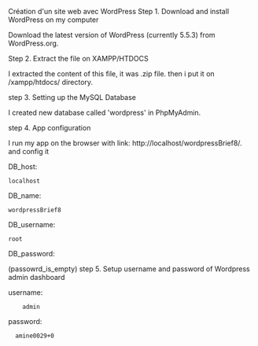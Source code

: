 Création d'un site web avec WordPress
Step 1. Download and install WordPress on my computer

Download the latest version of WordPress (currently 5.5.3) from WordPress.org.

Step 2. Extract the file on XAMPP/HTDOCS

I extracted the content of this file, it was .zip file. then i put it on /xampp/htdocs/ directory.

step 3. Setting up the MySQL Database

I created new database called 'wordpress' in PhpMyAdmin.

step 4. App configuration

I run my app on the browser with link: http://localhost/wordpressBrief8/. and config it

DB_host:

    localhost
DB_name:

    wordpressBrief8
    
DB_username:

    root
 
DB_password:

  (passowrd_is_empty)
step 5. Setup username and password of Wordpress admin dashboard

username:

        admin
password:

      amine0029+0
